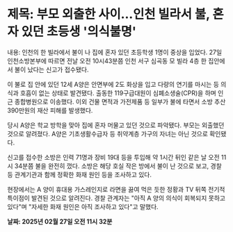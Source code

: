 # **제목: 부모 외출한 사이…인천 빌라서 불, 혼자 있던 초등생 '의식불명'**

  내용: 인천의 한 빌라에서 불이 나 집에 혼자 있던 초등학생 1명이 중상을 입었다. 27일 인천소방본부에 따르면 전날 오전 10시43분쯤 인천 서구 심곡동 모 빌라 4층 한 집안에서 불이 났다는 신고가 접수됐다. 

이 불로 집 안에 있던 12세 A양은 안면부에 2도 화상을 입고 다량의 연기를 마시는 등 의식과 호흡이 없는 상태로 발견됐다. 출동한 119구급대원이 심폐소생술(CPR)을 하며 인근 종합병원으로 이송했다. 이외 건물 면적과 가전제품 등 일부가 불에 타면서 소방 추산 390만원의 재산 피해를 발생했다.

당시 A양은 학교 방학을 맞아 집에 혼자 머물고 있던 것으로 파악됐다. 부모는 외출했던 것으로 알려졌다. A양은 기초생활수급자 등 취약계층 가구의 자녀는 아닌 것으로 확인됐다. 

신고를 접수한 소방은 인력 71명과 장비 19대 등을 투입해 약 1시간 뒤인 같은 날 오전 11시 34분쯤 불을 완전히 껐다. 소방은 해당 호실 작은 방에서 불이 난 것으로 보고, 경찰 등 관계기관과 함께 정확한 화재 원인 등을 조사하고 있다.

현장에서는 A 양이 휴대용 가스레인지로 라면을 끓여 먹은 듯한 정황과 TV 뒤쪽 전기적 특이점이 발견된 것으로 알려진다. 경찰 관계자는 "아직 A 양의 의식이 회복되지 못하고 있다"며 "자세한 화재 원인은 아직 조사하고 있다"고 말했다.

  **날짜: 2025년 02월 27일 오전 11시 32분**
